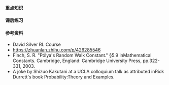 
#### 重点知识

#### 课后练习



#### 参考资料

- David Silver RL Course
- https://zhuanlan.zhihu.com/p/426285546
- Finch, S. R. "Pólya's Random Walk Constant." §5.9 inMathematical Constants. Cambridge, England: Cambridge University Press, pp.322-331, 2003.
- A joke by Shizuo Kakutani at a UCLA colloquium talk as attributed inRick Durrett's book Probability:Theory and Examples.


